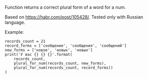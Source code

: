 Function returns a correct plural form of a word for a num.

Based on https://habr.com/post/105428/.
Tested only with Russian language.

Example:
```
records_count = 21
record_forms = ['сообщение', 'сообщения', 'сообщений']
new_forms = ['новое', 'новых', 'новых']
print('У вас {} {} {}'.format(
    records_count, 
    plural_for_num(records_count, new_forms), 
    plural_for_num(records_count, record_forms))
)
```
